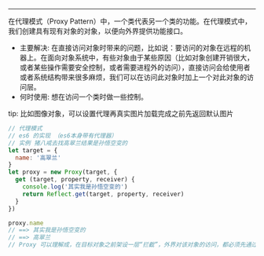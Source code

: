---
在代理模式（Proxy Pattern）中，一个类代表另一个类的功能。在代理模式中，我们创建具有现有对象的对象，以便向外界提供功能接口。

* 主要解决: 在直接访问对象时带来的问题，比如说：要访问的对象在远程的机器上。在面向对象系统中，有些对象由于某些原因（比如对象创建开销很大，或者某些操作需要安全控制，或者需要进程外的访问），直接访问会给使用者或者系统结构带来很多麻烦，我们可以在访问此对象时加上一个对此对象的访问层。
* 何时使用: 想在访问一个类时做一些控制。

tip: 比如图像对象，可以设置代理再真实图片加载完成之前先返回默认图片

```js
// 代理模式
// es6 的实现 （es6本身带有代理器）
// 实例 猪八戒去找高翠兰结果是孙悟空变的
let target = {
  name: '高翠兰'
}
let proxy = new Proxy(target, {
  get (target, property, receiver) {
    console.log('其实我是孙悟空变的')
    return Reflect.get(target, property, receiver)
  }
})

proxy.name
// ==> 其实我是孙悟空变的
// ==> 高翠兰
// Proxy 可以理解成，在目标对象之前架设一层“拦截”，外界对该对象的访问，都必须先通过这层拦截，因此提供了一种机制，可以对外界的访问进行过滤和改写。
```

